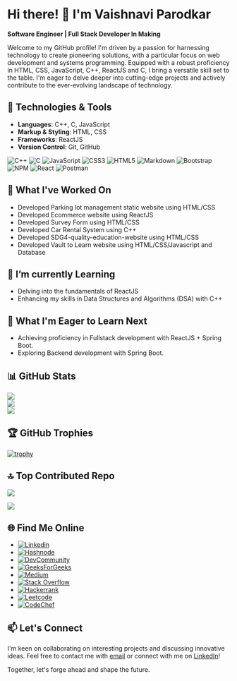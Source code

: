 # Hi there! 👋 I'm Vaishnavi Parodkar

**Software Engineer | Full Stack Developer In Making**

Welcome to my GitHub profile! I'm driven by a passion for harnessing technology to create pioneering solutions, with a particular focus on web development and systems programming. Equipped with a robust proficiency in HTML, CSS, JavaScript, C++, ReactJS and C, I bring a versatile skill set to the table. I'm eager to delve deeper into cutting-edge projects and actively contribute to the ever-evolving landscape of technology.

## 🔧 Technologies & Tools

- **Languages**: C++, C, JavaScript
- **Markup & Styling**: HTML, CSS
- **Frameworks**: ReactJS
- **Version Control**: Git, GitHub

![C++](https://img.shields.io/badge/C++-00599C?style=for-the-badge&logo=c%2B%2B&logoColor=white) ![C](https://img.shields.io/badge/C-00599C?style=for-the-badge&logo=c&logoColor=white) ![JavaScript](https://img.shields.io/badge/javascript-%23323330.svg?style=for-the-badge&logo=javascript&logoColor=%23F7DF1E) ![CSS3](https://img.shields.io/badge/css3-%231572B6.svg?style=for-the-badge&logo=css3&logoColor=white) ![HTML5](https://img.shields.io/badge/html5-%23E34F26.svg?style=for-the-badge&logo=html5&logoColor=white) ![Markdown](https://img.shields.io/badge/markdown-%23000000.svg?style=for-the-badge&logo=markdown&logoColor=white) ![Bootstrap](https://img.shields.io/badge/bootstrap-%238511FA.svg?style=for-the-badge&logo=bootstrap&logoColor=white) ![NPM](https://img.shields.io/badge/NPM-%23CB3837.svg?style=for-the-badge&logo=npm&logoColor=white) ![React](https://img.shields.io/badge/react-%2320232a.svg?style=for-the-badge&logo=react&logoColor=%2361DAFB) ![Postman](https://img.shields.io/badge/Postman-FF6C37?style=for-the-badge&logo=postman&logoColor=white) 

## 🚀 What I've Worked On

- Developed Parking lot management static website using HTML/CSS
- Developed Ecommerce website using ReactJS
- Developed Survey Form using HTML/CSS
- Developed Car Rental System using C++
- Developed SDG4-quality-education-website using HTML/CSS
- Developed Vault to Learn website using HTML/CSS/Javascript and Database

## 🌱 I’m currently Learning

- Delving into the fundamentals of ReactJS
- Enhancing my skills in Data Structures and Algorithms (DSA) with C++
 
## 🌱 What I'm Eager to Learn Next

- Achieving proficiency in Fullstack development with ReactJS + Spring Boot.
- Exploring Backend development with Spring Boot.

## 📊 GitHub Stats

![](https://github-readme-stats.vercel.app/api?username=vaishnavi-parodkar&theme=default&hide_border=false&include_all_commits=true&count_private=true)<br/>
![](https://github-readme-streak-stats.herokuapp.com/?user=vaishnavi-parodkar&theme=default&hide_border=false)<br/>
![](https://github-readme-stats.vercel.app/api/top-langs/?username=vaishnavi-parodkar&theme=default&hide_border=false&layout=compact)

## 🏆 GitHub Trophies

[![trophy](https://github-profile-trophy.vercel.app/?username=vaishnavi-parodkar&theme=default&rank=SECRET,SSS,SS,S,AAA,AA,A,B,C)](https://github.com/ryo-ma/github-profile-trophy)

## 🔝 Top Contributed Repo

![](https://github-contributor-stats.vercel.app/api?username=vaishnavi-parodkar&limit=5&theme=default&combine_all_yearly_contributions=true)

[![](https://visitcount.itsvg.in/api?id=vaishnavi-parodkar&icon=0&color=0)](https://visitcount.itsvg.in)

## 🌐 Find Me Online
- [![Linkedin](https://img.shields.io/badge/LinkedIn-0077B5?style=for-the-badge&logo=linkedin&logoColor=white)](https://in.linkedin.com/in/vaishnavi-parodkar-4a1b8b28a)
- [![Hashnode](https://img.shields.io/badge/Hashnode-2962FF?style=for-the-badge&logo=hashnode&logoColor=white)](https://hashnode.com/@vaishnaviparodkar)
- [![DevCommunity](https://img.shields.io/badge/dev.to-0A0A0A?style=for-the-badge&logo=devdotto&logoColor=white)](https://dev.to/vaishnavi_parodkar)
- [![GeeksForGeeks](https://img.shields.io/badge/GeeksforGeeks-298D46?style=for-the-badge&logo=geeksforgeeks&logoColor=white)](https://www.geeksforgeeks.org/user/vaishnavi_p/)
- [![Medium](https://img.shields.io/badge/Medium-Profile-blue?logo=medium)](https://medium.com/@parodkarvaishnavi)
- [![Stack Overflow](https://img.shields.io/badge/Stack%20Overflow-Profile-orange?logo=stackoverflow)](https://stackoverflow.com/users/24236191/vaishnavi-parodkar)
- [![Hackerrank](https://img.shields.io/badge/Hackerrank-Profile-blue?logo=hackerrank)](https://www.hackerrank.com/profile/vaishanvi_1112)
- [![Leetcode](https://img.shields.io/badge/Leetcode-Profile-blue?logo=leetcode)](https://leetcode.com/parodkarvaishnavi/)
- [![CodeChef](https://img.shields.io/badge/Codechef-Profile-blue?logo=codechef)](https://www.codechef.com/users/vaishnavi_1112)
 
## 📫 Let's Connect

I'm keen on collaborating on interesting projects and discussing innovative ideas. Feel free to contact me with [email](mailto:parodkarvaishnavi@gmail.com) or connect with me on [LinkedIn](www.linkedin.com/in/vaishnavi-parodkar-4a1b8b28a)!

Together, let's forge ahead and shape the future. 


